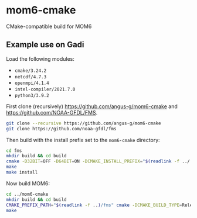 # mom6-cmake
CMake-compatible build for MOM6

## Example use on Gadi
Load the following modules:
- `cmake/3.24.2`
- `netcdf/4.7.3`
- `openmpi/4.1.4`
- `intel-compiler/2021.7.0`
- `python3/3.9.2`

First clone (recursively) https://github.com/angus-g/mom6-cmake and https://github.com/NOAA-GFDL/FMS.
```sh
git clone --recursive https://github.com/angus-g/mom6-cmake
git clone https://github.com/noaa-gfdl/fms
```

Then build with the install prefix set to the `mom6-cmake` directory:
```sh
cd fms
mkdir build && cd build
cmake -D32BIT=OFF -D64BIT=ON -DCMAKE_INSTALL_PREFIX="$(readlink -f ../..)/mom6-cmake/fms" ..
make
make install
```

Now build MOM6:
```sh
cd ../mom6-cmake
mkdir build && cd build
CMAKE_PREFIX_PATH="$(readlink -f ..)/fms" cmake -DCMAKE_BUILD_TYPE=Release ..
make
```
